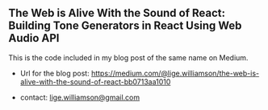 ## The Web is Alive With the Sound of React: Building Tone Generators in React Using Web Audio API

This is the code included in my blog post of the same name on Medium.

- Url for the blog post: https://medium.com/@lige.williamson/the-web-is-alive-with-the-sound-of-react-bb0713aa1010

- contact: lige.williamson@gmail.com
